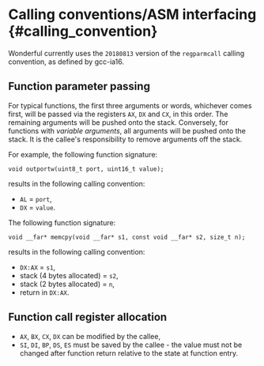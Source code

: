 Calling conventions/ASM interfacing {#calling_convention}
===================================

Wonderful currently uses the `20180813` version of the `regparmcall` calling convention, as defined by gcc-ia16.

## Function parameter passing

For typical functions, the first three arguments or words, whichever comes first, will be passed via the registers
`AX`, `DX` and `CX`, in this order. The remaining arguments will be pushed onto the stack. Conversely, for functions
with *variable arguments*, all arguments will be pushed onto the stack. It is the callee's responsibility to remove
arguments off the stack.

For example, the following function signature:

    void outportw(uint8_t port, uint16_t value);

results in the following calling convention:

 * `AL` = `port`,
 * `DX` = `value`.

The following function signature:

    void __far* memcpy(void __far* s1, const void __far* s2, size_t n);

results in the following calling convention:

 * `DX:AX` = `s1`,
 * stack (4 bytes allocated) = `s2`,
 * stack (2 bytes allocated) = `n`,
 * return in `DX:AX`.

## Function call register allocation

* `AX`, `BX`, `CX`, `DX` can be modified by the callee,
* `SI`, `DI`, `BP`, `DS`, `ES` must be saved by the callee - the value must not be changed after function return relative to the state at function entry.
